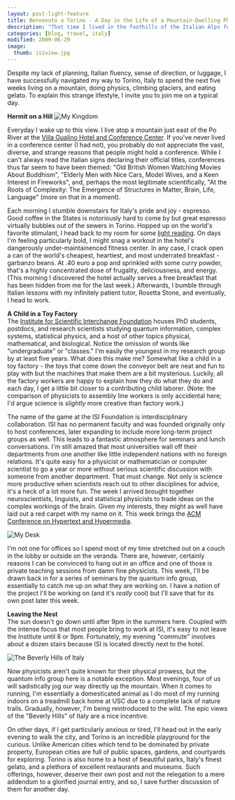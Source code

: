 ```yaml
---
layout: post-light-feature
title: Benvenuto a Torino - A Day in the Life of a Mountain-Dwelling Physicist
description: "That time I lived in the foothills of the Italian Alps for the summer."
categories: [blog, travel, italy]
modified: 2009-06-29
image:
  thumb: isiview.jpg
---
```

Despite my lack of planning, Italian fluency, sense of direction, or luggage, I have successfully navigated my way to Torino, Italy to spend the next five weeks living on a mountain, doing physics, climbing glaciers, and eating gelato.  To explain this strange lifestyle, I invite you to join me on a typical day.

<strong>Hermit on a Hill</strong>
<img src="http://djstrouse.com/images/CIMG6468.JPG" alt="My Kingdom" title="My Kingdom" class="alignleft size-full wp-image-325" />

Everyday I wake up to this view.  I live atop a mountain just east of the Po River at the <a href="villagualino.net/">Villa Gualino Hotel and Conference Center</a>.  If you've never lived in a conference center (I had not), you probably do not appreciate the vast, diverse, and strange reasons that people might hold a conference.  While I can't always read the Italian signs declaring their official titles, conferences thus far seem to have been themed: "Old British Women Watching Movies About Buddhism", "Elderly Men with Nice Cars, Model Wives, and a Keen Interest in Fireworks", and, perhaps the most legitimate scientifically, "At the Roots of Complexity: The Emergence of Structures in Matter, Brain, Life, Language" (more on that in a moment).

Each morning I stumble downstairs for Italy's pride and joy - espresso.  Good coffee in the States is notoriously hard to come by but great espresso virtually bubbles out of the sewers in Torino.  Hopped up on the world's favorite stimulant, I head back to my room for some <a href="http://www.goodreads.com/book/show/260190.Principles_of_Quantum_Mechanics_Hardcover_">light reading</a>.  On days I'm feeling particularly bold, I might snag a workout in the hotel's dangerously under-maintainenced fitness center.  In any case, I crack open a can of the world's cheapest, heartiest, and most underrated breakfast - garbanzo beans.  At .40 euro a pop and sprinkled with some curry powder, that's a highly concentrated dose of frugality, deliciousness, and energy. (This morning I discovered the hotel actually serves a free breakfast that has been hidden from me for the last week.)  Afterwards, I bumble through Italian lessons with my infinitely patient tutor, Rosetta Stone, and eventually, I head to work.

<strong>A Child in a Toy Factory</strong><br>
The <a href="http://www.isi.it/">Institute for Scientific Interchange Foundation</a> houses PhD students, postdocs, and research scientists studying quantum information, complex systems, statistical physics, and a host of other topics physical, mathematical, and biological.  Notice the omission of words like "undergraduate" or "classes."  I'm easily the youngest in my research group by at least five years.  What does this make me?  Somewhat like a child in a toy factory - the toys that come down the conveyor belt are neat and fun to play with but the machines that make them are a bit mysterious.  Luckily, all the factory workers are happy to explain how they do what they do and each day, I get a little bit closer to a contributing child laborer.  (Note: the comparison of physicists to assembly line workers is only accidental here; I'd argue science is <em>slightly</em> more creative than factory work.)

The name of the game at the ISI Foundation is interdisciplinary  collaboration.  ISI has no permanent faculty and was founded originally only to host conferences, later expanding to include more long-term project groups as well.  This leads to a fantastic atmosphere for seminars and lunch conversations.  I'm still amazed that most universities wall off their departments from one another like little independent nations with no foreign relations.  It's quite easy for a physicist or mathematician or computer scientist to go a year or more without serious scientific discussion with someone from another department.  That must change.  Not only is science more productive when scientists reach out to other disciplines for advice, it's a heck of a lot more fun.  The week I arrived brought together neuroscientists, linguists, and statistical physicists to trade ideas on the complex workings of the brain.  Given my interests, they might as well have laid out a red carpet with my name on it.  This week brings the <a href="http://www.ht2009.org/">ACM Conference on Hypertext and Hypermedia</a>.

<img src="http://djstrouse.com/images/CIMG6480.JPG" alt="My Desk" title="My Desk" class="alignright size-full wp-image-327" />

I'm not one for offices so I spend most of my time stretched out on a couch in the lobby or outside on the veranda.  There are, however, certainly reasons I can be convinced to hang out in an office and one of those is private teaching sessions from damn fine physicists.  This week, I'll be drawn back in for a series of seminars by the quantum info group, essentially to catch me up on what they are working on.  I have a notion of the project I'll be working on (and it's <em>really</em> cool) but I'll save that for its own post later this week.

<strong>Leaving the Nest</strong><br>
The sun doesn't go down until after 9pm in the summers here.  Coupled with the intense focus that most people bring to work at ISI, it's easy to not leave the Institute until 8 or 9pm.  Fortunately, my evening "commute" involves about a dozen stairs because ISI is located directly next to the hotel.

<img src="http://djstrouse.com/images/CIMG6489.JPG" alt="The Beverly Hills of Italy" title="The Beverly Hills of Italy" class="alignleft size-full wp-image-328" />

Now physicists aren't quite known for their physical prowess, but the quantum info group here is a notable exception.  Most evenings, four of us will sadistically jog our way directly up the mountain.  When it comes to running, I'm essentially a domesticated animal as I do most of my running indoors on a treadmill back home at USC due to a complete lack of nature trails.  Gradually, however, I'm being reintroduced to the wild.  The epic views of the "Beverly Hills" of Italy are a nice incentive.

On other days, if I get particularly anxious or tired, I'll head out in the early evening to walk the city, and Torino is an incredible playground for the curious.  Unlike American cities which tend to be dominated by private property, European cities are full of public spaces, gardens, and courtyards for exploring.  Torino is also home to a host of beautiful parks, Italy's finest gelato, and a plethora of excellent restaurants and museums.  Such offerings, however, deserve their own post and not the relegation to a mere addendum to a glorified journal entry, and so, I save further discussion of them for another day.